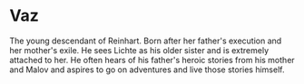 # Vaz

The young descendant of Reinhart. Born after her father's execution and her mother's exile. He sees Lichte as his older sister and is extremely attached to her. He often hears of his father's heroic stories from his mother and Malov and aspires to go on adventures and live those stories himself.
